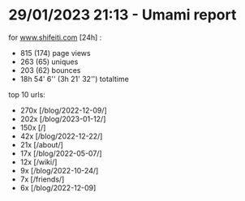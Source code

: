 # 29/01/2023 21:13 - Umami report
for www.shifeiti.com [24h] :

 - 815 (174) page views
 - 263 (65) uniques
 - 203 (62) bounces
 - 18h 54' 6'' (3h 21' 32'') totaltime


top 10 urls:
 - 270x [/blog/2022-12-09/]
 - 202x [/blog/2023-01-12/]
 - 150x [/]
 - 42x [/blog/2022-12-22/]
 - 21x [/about/]
 - 17x [/blog/2022-05-07/]
 - 12x [/wiki/]
 - 9x [/blog/2022-10-24/]
 - 7x [/friends/]
 - 6x [/blog/2022-12-09]


